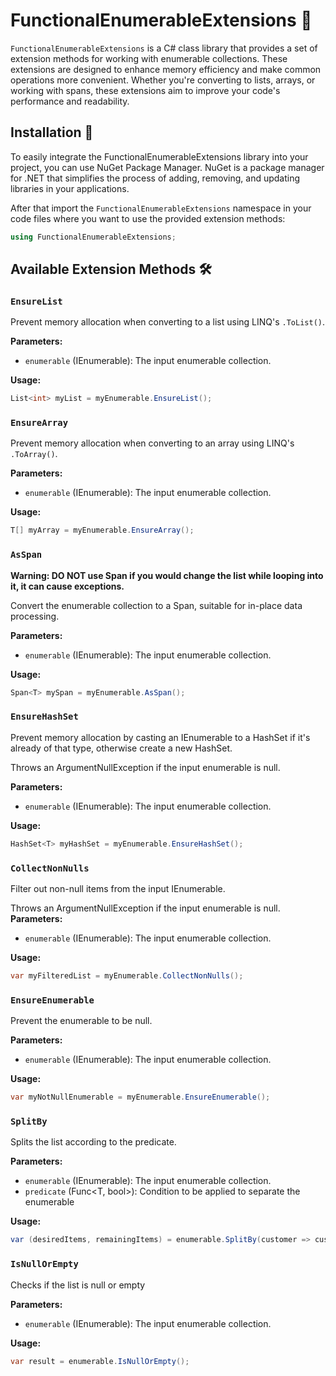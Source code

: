 
# FunctionalEnumerableExtensions 🌟

`FunctionalEnumerableExtensions` is a C# class library that provides a set of extension methods for working with enumerable collections.
These extensions are designed to enhance memory efficiency and make common operations more convenient.
Whether you're converting to lists, arrays, or working with spans, these extensions aim to improve your code's performance and readability.

## Installation 🚀

To easily integrate the FunctionalEnumerableExtensions library into your project, you can use NuGet Package Manager.
NuGet is a package manager for .NET that simplifies the process of adding, removing,
and updating libraries in your applications.

After that import the `FunctionalEnumerableExtensions` namespace in your code files where you want to use the provided extension methods:

   ```csharp
   using FunctionalEnumerableExtensions;
   ```

## Available Extension Methods 🛠️

### `EnsureList`

Prevent memory allocation when converting to a list using LINQ's `.ToList()`.

**Parameters:**
- `enumerable` (IEnumerable<T>): The input enumerable collection.

**Usage:**
```csharp
List<int> myList = myEnumerable.EnsureList();
```

### `EnsureArray`

Prevent memory allocation when converting to an array using LINQ's `.ToArray()`.

**Parameters:**
- `enumerable` (IEnumerable<T>): The input enumerable collection.

**Usage:**
```csharp
T[] myArray = myEnumerable.EnsureArray();
```

### `AsSpan`

**Warning: DO NOT use Span if you would change the list while looping into it, it can cause exceptions.**

Convert the enumerable collection to a Span, suitable for in-place data processing.

**Parameters:**
- `enumerable` (IEnumerable<T>): The input enumerable collection.

**Usage:**
```csharp
Span<T> mySpan = myEnumerable.AsSpan();
```

### `EnsureHashSet`
Prevent memory allocation by casting an IEnumerable to a HashSet<T> if it's already of that type, otherwise create a new HashSet<T>.

Throws an ArgumentNullException if the input enumerable is null.

**Parameters:**
- `enumerable` (IEnumerable<T>): The input enumerable collection.

**Usage:**
```csharp
HashSet<T> myHashSet = myEnumerable.EnsureHashSet();
```

### `CollectNonNulls`
Filter out non-null items from the input IEnumerable<T>.

Throws an ArgumentNullException if the input enumerable is null.
**Parameters:**
- `enumerable` (IEnumerable<T>): The input enumerable collection.

**Usage:**
```csharp
var myFilteredList = myEnumerable.CollectNonNulls();
```

### `EnsureEnumerable`
Prevent the enumerable to be null.

**Parameters:**
- `enumerable` (IEnumerable<T>): The input enumerable collection.

**Usage:**
```csharp
var myNotNullEnumerable = myEnumerable.EnsureEnumerable();
```

### `SplitBy`
Splits the list according to the predicate.

**Parameters:**
- `enumerable` (IEnumerable<T>): The input enumerable collection.
- `predicate` (Func<T, bool>): Condition to be applied to separate the enumerable

**Usage:**
```csharp
var (desiredItems, remainingItems) = enumerable.SplitBy(customer => customer.LoyaltyTimeInYears > 20);
```

### `IsNullOrEmpty`
Checks if the list is null or empty

**Parameters:**
- `enumerable` (IEnumerable<T>): The input enumerable collection.

**Usage:**
```csharp
var result = enumerable.IsNullOrEmpty();
```